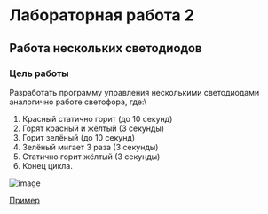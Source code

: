 # Лабораторная работа 2
## Работа нескольких светодиодов

### Цель работы
Разработать программу управления несколькими светодиодами аналогично работе светофора, где:\
1. Красный статично горит (до 10 секунд)
2. Горят красный и жёлтый (3 секунды)
3. Горит зелёный (до 10 секунд)
4. Зелёный мигает 3 раза (3 секунды)
5. Статично горит жёлтый (3 секунды)
6. Конец цикла.

![image](https://github.com/belvasevg/Programming-of-microcontrollers-SUAI-/assets/62217397/ac3313e1-0158-4020-988d-3210e2d440c5)

[Пример](https://www.tinkercad.com/things/lQd3bnKVD9n-laboratornaya-2-rabota-neskolkih-svetodiodov-/editel?sharecode=f_f27c3_YpjsaYALpbPG6dvNoQzAjKULw3xGGLsSl2g/ "ссылка на платформу Tinkercad")
